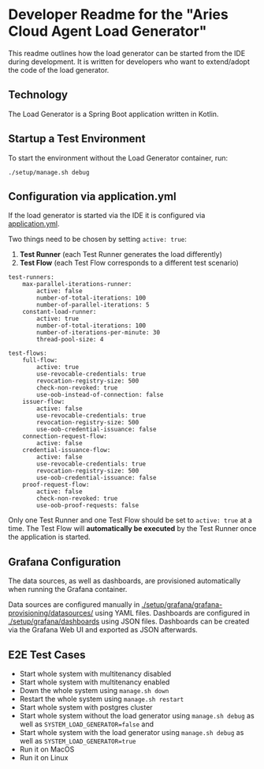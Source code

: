 # Developer Readme for the "Aries Cloud Agent Load Generator"

This readme outlines how the load generator can be started from the IDE during development. It is written for developers
who want to extend/adopt the code of the load generator.

## Technology

The Load Generator is a Spring Boot application written in Kotlin.

## Startup a Test Environment

To start the environment without the Load Generator container, run:

```
./setup/manage.sh debug
```

## Configuration via application.yml

If the load generator is started via the IDE it is configured
via [application.yml](./src/main/resources/application.yml).

Two things need to be chosen by setting `active: true`:

1. **Test Runner** (each Test Runner generates the load differently)
2. **Test Flow** (each Test Flow corresponds to a different test scenario)

```
test-runners:
    max-parallel-iterations-runner:
        active: false
        number-of-total-iterations: 100
        number-of-parallel-iterations: 5
    constant-load-runner:
        active: true
        number-of-total-iterations: 100
        number-of-iterations-per-minute: 30
        thread-pool-size: 4

test-flows:
    full-flow:
        active: true
        use-revocable-credentials: true
        revocation-registry-size: 500
        check-non-revoked: true
        use-oob-instead-of-connection: false
    issuer-flow:
        active: false
        use-revocable-credentials: true
        revocation-registry-size: 500
        use-oob-credential-issuance: false
    connection-request-flow:
        active: false
    credential-issuance-flow:
        active: false
        use-revocable-credentials: true
        revocation-registry-size: 500
        use-oob-credential-issuance: false
    proof-request-flow:
        active: false
        check-non-revoked: true
        use-oob-proof-requests: false
```

Only one Test Runner and one Test Flow should be set to `active: true` at a time. The Test Flow will **automatically be
executed** by the Test Runner once the application is started.

## Grafana Configuration

The data sources, as well as dashboards, are provisioned automatically when running the Grafana container.

Data sources are configured manually
in [./setup/grafana/grafana-provisioning/datasources/](./setup/grafana/grafana-provisioning/datasources/) using YAML
files. Dashboards are configured in [./setup/grafana/dashboards](./setup/grafana/dashboards) using JSON files.
Dashboards can be created via the Grafana Web UI and exported as JSON afterwards.

## E2E Test Cases

- Start whole system with multitenancy disabled
- Start whole system with multitenancy enabled
- Down the whole system using `manage.sh down`
- Restart the whole system using `manage.sh restart`
- Start whole system with postgres cluster
- Start whole system without the load generator using `manage.sh debug` as well as `SYSTEM_LOAD_GENERATOR=false` and
- Start whole system with the load generator using `manage.sh debug` as well as `SYSTEM_LOAD_GENERATOR=true`
- Run it on MacOS
- Run it on Linux
